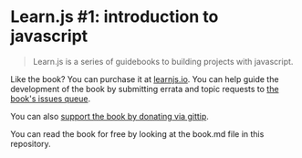 # Learn.js #1: introduction to javascript
> Learn.js is a series of guidebooks to building projects with javascript.

Like the book? You can purchase it at [learnjs.io](http://learnjs.io). You can help guide the development of the book by submitting errata and topic requests to [the book's issues queue](https://github.com/learn-js/learnjs-01-introduction/issues).

You can also [support the book by donating via gittip](https://www.gittip.com/sethvincent).

You can read the book for free by looking at the book.md file in this repository.